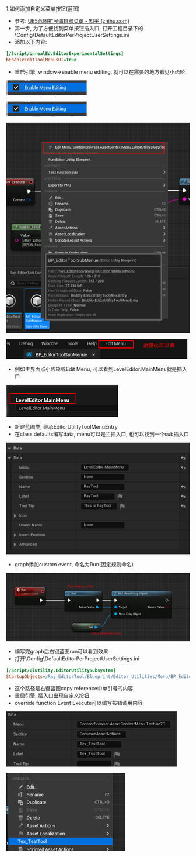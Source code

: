 1.如何添加自定义菜单按钮(蓝图)

+   参考: [UE5蓝图扩展编辑器菜单 - 知乎 (zhihu.com)](https://zhuanlan.zhihu.com/p/641112033)
+   第一步, 为了方便找到菜单按钮插入口, 打开工程目录下的\Config\DefaultEditorPerProjectUserSettings.ini
+   添加以下内容:

```ini
[/Script/UnrealEd.EditorExperimentalSettings]
bEnableEditToolMenusUI=True
```

+   重启引擎, window->enable menu editing, 就可以在需要的地方看见小齿轮
  
![image](https://github.com/VAherggoooooo/Ray_EditorTool/blob/main/Resources/DocImg/image-20240521161921777.png)

![image-20240521161921777](.\Resources\DocImg\image-20240521161921777.png)

![image-20240521162013518](.\Resources\DocImg\image-20240521162013518.png)

![image-20240521162037699](.\Resources\DocImg\image-20240521162037699.png)

+   例如主界面点小齿轮或Edit Menu, 可以看到LevelEditor.MainMenu就是插入口

![image-20240521162119000](.\Resources\DocImg\image-20240521162119000.png)



+   新建蓝图类, 继承EditorUtilityToolMenuEntry
+   在class defaults编写data, menu可以是主插入口, 也可以找到一个sub插入口

![image-20240521162403130](.\Resources\DocImg\image-20240521162403130.png)

+   graph添加custom event, 命名为Run(固定规则命名)

![image-20240521162639448](.\Resources\DocImg\image-20240521162639448.png)

+   编写完graph后右键蓝图run可以看到效果
+   打开\Config\DefaultEditorPerProjectUserSettings.ini

```ini
[/Script/Blutility.EditorUtilitySubsystem]
StartupObjects=/Ray_EditorTool/Blueprint/Editor_Utilities/Menu/BP_EditorToolMenue.BP_EditorToolMenue
```

+   这个路径是右键蓝图copy reference中单引号的内容
+   重启引擎, 插入口出现自定义按钮
+   override function Event Execute可以编写按钮调用内容





![image-20240521164625384](.\Resources\DocImg\image-20240521164625384.png)

![image-20240521164643613](.\Resources\DocImg\image-20240521164643613.png)
